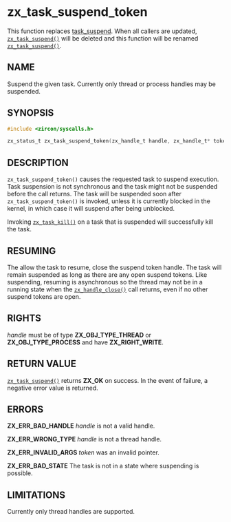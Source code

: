# zx_task_suspend_token

This function replaces [task_suspend](task_suspend.md). When all callers are
updated, [`zx_task_suspend()`] will be deleted and this function will be renamed
[`zx_task_suspend()`].

## NAME

<!-- Contents of this heading updated by update-docs-from-fidl, do not edit. -->

Suspend the given task. Currently only thread or process handles may be suspended.

## SYNOPSIS

<!-- Contents of this heading updated by update-docs-from-fidl, do not edit. -->

```c
#include <zircon/syscalls.h>

zx_status_t zx_task_suspend_token(zx_handle_t handle, zx_handle_t* token);
```

## DESCRIPTION

`zx_task_suspend_token()` causes the requested task to suspend execution. Task
suspension is not synchronous and the task might not be suspended before the
call returns. The task will be suspended soon after `zx_task_suspend_token()` is
invoked, unless it is currently blocked in the kernel, in which case it will
suspend after being unblocked.

Invoking [`zx_task_kill()`] on a task that is suspended will successfully kill
the task.

## RESUMING

The allow the task to resume, close the suspend token handle. The task will
remain suspended as long as there are any open suspend tokens. Like suspending,
resuming is asynchronous so the thread may not be in a running state when the
[`zx_handle_close()`] call returns, even if no other suspend tokens
are open.

## RIGHTS

<!-- Contents of this heading updated by update-docs-from-fidl, do not edit. -->

*handle* must be of type **ZX_OBJ_TYPE_THREAD** or **ZX_OBJ_TYPE_PROCESS** and have **ZX_RIGHT_WRITE**.

## RETURN VALUE

[`zx_task_suspend()`] returns **ZX_OK** on success.
In the event of failure, a negative error value is returned.

## ERRORS

**ZX_ERR_BAD_HANDLE** *handle* is not a valid handle.

**ZX_ERR_WRONG_TYPE** *handle* is not a thread handle.

**ZX_ERR_INVALID_ARGS**  *token*  was an invalid pointer.

**ZX_ERR_BAD_STATE**  The task is not in a state where suspending is possible.

## LIMITATIONS

Currently only thread handles are supported.

<!-- References updated by update-docs-from-fidl, do not edit. -->

[`zx_handle_close()`]: handle_close.md
[`zx_task_kill()`]: task_kill.md
[`zx_task_suspend()`]: task_suspend.md
